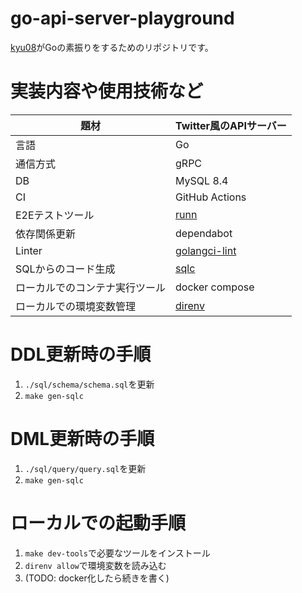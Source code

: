 # go-api-server-playground
[kyu08](https://github.com/kyu08)がGoの素振りをするためのリポジトリです。

# 実装内容や使用技術など

| 題材                           | Twitter風のAPIサーバー                                     |
| ---                            | ---                                                        |
| 言語                           | Go                                                         |
| 通信方式                       | gRPC                                                       |
| DB                             | MySQL 8.4                                                  |
| CI                             | GitHub Actions                                             |
| E2Eテストツール                | [runn](https://github.com/k1LoW/runn)                      |
| 依存関係更新                   | dependabot                                                 |
| Linter                         | [golangci-lint](https://github.com/golangci/golangci-lint) |
| SQLからのコード生成            | [sqlc](https://github.com/sqlc-dev/sqlc)                   |
| ローカルでのコンテナ実行ツール | docker compose                                             |
| ローカルでの環境変数管理       | [direnv](https://github.com/direnv/direnv)                 |

# DDL更新時の手順
1. `./sql/schema/schema.sql`を更新
1. `make gen-sqlc`

# DML更新時の手順
1. `./sql/query/query.sql`を更新
1. `make gen-sqlc`

# ローカルでの起動手順
1. `make dev-tools`で必要なツールをインストール
1. `direnv allow`で環境変数を読み込む
1. (TODO: docker化したら続きを書く)
